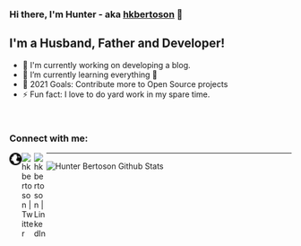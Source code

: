 ### Hi there, I'm Hunter - aka [hkbertoson][website] 👋
## I'm a Husband, Father and Developer!
- 🔭 I'm currently working on developing a blog. 
- 🌱 I’m currently learning everything 🤣
- 🥅 2021 Goals: Contribute more to Open Source projects
- ⚡ Fun fact: I love to do yard work in my spare time. 
<br>

### Connect with me:
[<img align="left" alt="hunterbertoson.tech" width="22px" src="https://raw.githubusercontent.com/iconic/open-iconic/master/svg/globe.svg" />][website]
[<img align="left" alt="hkbertoson | Twitter" width="22px" src="https://cdn.jsdelivr.net/npm/simple-icons@v3/icons/twitter.svg" />][twitter]
[<img align="left" alt="hkbertoson | LinkedIn" width="22px" src="https://cdn.jsdelivr.net/npm/simple-icons@v3/icons/linkedin.svg" />][linkedin]

---
<img align = "left" alt = "Hunter Bertoson Github Stats" src = "https://github-readme-stats.vercel.app/api?username=hkbertoson&show_icons=true&hide_border=true&count_private=true" />

<!--START_SECTION:waka-->
<!--END_SECTION:waka-->


[website]: https://hunterbertoson.tech
[twitter]: https://twitter.com/hkbertoson
[linkedin]: https://www.linkedin.com/in/hunter-bertoson-077688110/